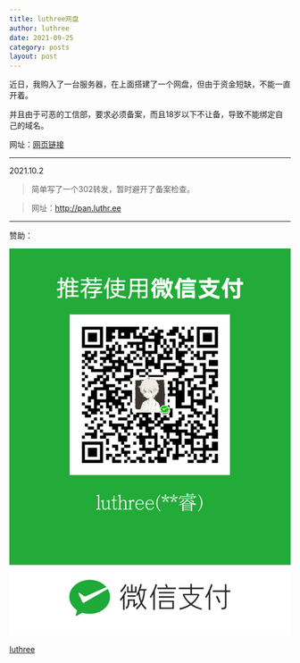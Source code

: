 ```yaml
---
title: luthree网盘
author: luthree
date: 2021-09-25
category: posts
layout: post
---
```


近日，我购入了一台服务器，在上面搭建了一个网盘，但由于资金短缺，不能一直开着。

并且由于可恶的工信部，要求必须备案，而且18岁以下不让备，导致不能绑定自己的域名。

网址：[网页链接](http://39.100.26.144:4321/)

----------

2021.10.2

>简单写了一个302转发，暂时避开了备案检查。

>网址：http://pan.luthr.ee

------------

赞助：

![微信收款码](/img/mm_facetoface_collect_qrcode_1632534792604.png "赞助")

[luthree](https://luthr.ee)
